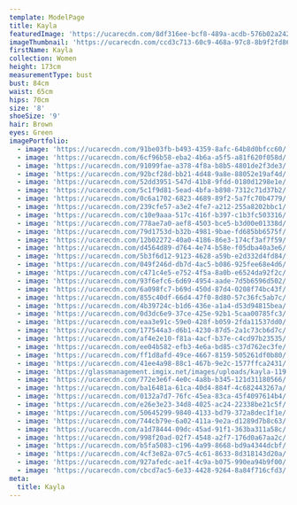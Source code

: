 ```yaml
---
template: ModelPage
title: Kayla
featuredImage: 'https://ucarecdn.com/8df316ee-bcf8-489a-acdb-576b02a24290/'
imageThumbnail: 'https://ucarecdn.com/ccd3c713-60c9-468a-97c8-8b9f2fd8620a/'
firstName: Kayla
collection: Women
height: 173cm
measurementType: bust
bust: 84cm
waist: 65cm
hips: 70cm
size: '8'
shoeSize: '9'
hair: Brown
eyes: Green
imagePortfolio:
  - image: 'https://ucarecdn.com/91be03fb-b493-4359-8afc-64b8d0bfcc60/'
  - image: 'https://ucarecdn.com/6cf96b58-eba2-4b6a-a5f5-a81f620f058d/'
  - image: 'https://ucarecdn.com/91099fae-a378-4f8a-b8b5-4801de2f3de3/'
  - image: 'https://ucarecdn.com/92bcf28d-bb21-4d48-9a8e-88052e19af4d/'
  - image: 'https://ucarecdn.com/52dd3951-547d-41b8-9fdd-0180d1298e1e/'
  - image: 'https://ucarecdn.com/5c1f9d81-5ead-4bfa-b898-7312c71d37b2/'
  - image: 'https://ucarecdn.com/0c6a1702-6823-4689-89f2-5a7fc70b4779/'
  - image: 'https://ucarecdn.com/239cfe57-a3e2-4fe7-a212-255a8202bbc1/'
  - image: 'https://ucarecdn.com/c10e9aaa-517c-416f-b397-c1b3fc503316/'
  - image: 'https://ucarecdn.com/778ae7a0-aef8-4503-bce5-b3d00e01338d/'
  - image: 'https://ucarecdn.com/79d1753d-b32b-4981-9bae-fd685bb6575f/'
  - image: 'https://ucarecdn.com/12b02272-40a0-4186-86e3-174cf3af7f59/'
  - image: 'https://ucarecdn.com/d4564d89-d764-4e74-b58e-f05dba40a3e6/'
  - image: 'https://ucarecdn.com/5b3f6d12-9123-4628-a59b-e2d332d4fd84/'
  - image: 'https://ucarecdn.com/049f246d-db7d-4ac5-b086-925fee68e4d6/'
  - image: 'https://ucarecdn.com/c471c4e5-e752-4f5a-8a0b-e6524da92f2c/'
  - image: 'https://ucarecdn.com/93f6efc6-6d69-4954-aade-7d5b6596d502/'
  - image: 'https://ucarecdn.com/6a098fc7-b69d-450d-87d4-0208f74bc43f/'
  - image: 'https://ucarecdn.com/855c40df-66d4-47f0-8d80-57c36fc5ab7c/'
  - image: 'https://ucarecdn.com/4b39724c-b1d6-436e-a1a4-d53d94815bea/'
  - image: 'https://ucarecdn.com/0d3dc6e9-37ce-425e-92b1-5caa00785fc3/'
  - image: 'https://ucarecdn.com/eaa3e91c-59e0-428f-b059-2fda11537dd0/'
  - image: 'https://ucarecdn.com/177544a3-d6b1-4230-87d5-2a1c73cb6d7c/'
  - image: 'https://ucarecdn.com/af4e2e10-f81a-4acf-b37e-c4cd97b23535/'
  - image: 'https://ucarecdn.com/ee04b582-efb3-4e6a-bd85-c37d762ec3fe/'
  - image: 'https://ucarecdn.com/ff1d8afd-49ce-4667-8159-505261df0b80/'
  - image: 'https://ucarecdn.com/41ee4a98-88c1-467b-9e2c-1577ffca2431/'
  - image: 'https://glassmanagement.imgix.net/images/uploads/kayla-119.jpg'
  - image: 'https://ucarecdn.com/772e3e6f-4e0c-4a8b-b345-121d31180566/'
  - image: 'https://ucarecdn.com/ba16481a-61ca-40d4-884f-4c682443267a/'
  - image: 'https://ucarecdn.com/0132a7d7-76fc-45ea-83ca-45f4097614b4/'
  - image: 'https://ucarecdn.com/e26e3e23-34d8-4025-ac24-22338be21c5f/'
  - image: 'https://ucarecdn.com/50645299-9840-4133-bd79-372a8dec1f1e/'
  - image: 'https://ucarecdn.com/744cb79e-6a02-411a-9e2a-d1289d7b8c63/'
  - image: 'https://ucarecdn.com/a1d78444-09dc-45ad-91f1-363ba311a58c/'
  - image: 'https://ucarecdn.com/998f20ad-02f7-4548-a2f7-176d0a67aa2c/'
  - image: 'https://ucarecdn.com/b5fa5083-c196-4a99-8668-bd9a4344dcbf/'
  - image: 'https://ucarecdn.com/4cf3e82a-07c5-4c61-8633-8d318143d20a/'
  - image: 'https://ucarecdn.com/927afedc-ae1f-4c9a-b075-990ea94b9f00/'
  - image: 'https://ucarecdn.com/cbcd7ac5-6e33-4428-9264-8a84f716cfd3/'
meta:
  title: Kayla
---
```


